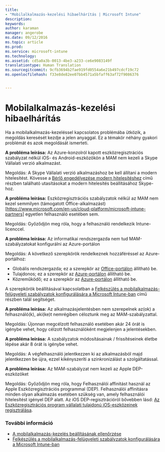 ```yaml
---
title:
- "Mobilalkalmazás-kezelési hibaelhárítás | Microsoft Intune"
description: 
keywords: 
author: karaman
manager: angerobe
ms.date: 09/12/2016
ms.topic: article
ms.prod: 
ms.service: microsoft-intune
ms.technology: 
ms.assetid: cd5a0a3b-0013-4be3-a233-ce6e9083149f
translationtype: Human Translation
ms.sourcegitcommit: 9cfb3694b2fae919fd0554a6e21b497cdcf19c72
ms.openlocfilehash: f33e8de82ee07bb4571a5bfaff63af72f9086376


---
```


# Mobilalkalmazás-kezelési hibaelhárítás

Ha a mobilalkalmazás-kezeléssel kapcsolatos problémába ütközik, a megoldás keresését kezdje a jelen anyaggal. Ez a témakör néhány gyakori problémát és azok megoldását ismerteti.


**A probléma leírása:** Az Azure-konzolról kapott eszközregisztrációs szabályzat nélkül iOS- és Android-eszközökön a MAM nem kezeli a Skype Vállalati verzió alkalmazást.

Megoldás: A Skype Vállalati verzió alkalmazáshoz be kell állítani a modern hitelesítést.  Kövesse a [Bérlő engedélyezése modern hitelesítéshez](http://social.technet.microsoft.com/wiki/contents/articles/34339.skype-for-business-online-enable-your-tenant-for-modern-authentication.aspx) című részben található utasításokat a modern hitelesítés beállításához Skype-hoz.

**A probléma leírása:** Eszközregisztrációs szabályzatok nélkül az MAM nem kezel semmilyen (támogatott Office-alkalmazást) [https://www.microsoft.com/en-us/cloud-platform/microsoft-intune-partners] egyetlen felhasználó esetében sem.
 
Megoldás: Győződjön meg róla, hogy a felhasználó rendelkezik Intune-licenccel.  

**A probléma leírása:** Az informatikai rendszergazda nem tud MAM-szabályzatokat konfigurálni az Azure-portálon

Megoldás: A következő szerepkörök rendelkeznek hozzáféréssel az Azure-portálhoz:

- Globális rendszergazda; ez a szerepkör az [Office-portálon](http://portal.office.com/) állítható be.
- Tulajdonos; ez a szerepkör az [Azure-portálon](https://portal.azure.com/) állítható be.
- Közreműködő; ez a szerepkör az [Azure-portálon](https://portal.azure.com/) állítható be.

A szerepkörök beállításával kapcsolatban a [Felkészülés a mobilalkalmazás-felügyeleti szabályzatok konfigurálására a Microsoft Intune-ban](https://docs.microsoft.com/en-us/intune/deploy-use/get-ready-to-configure-mobile-app-management-policies-with-microsoft-intune) című részben talál segítséget. 

**A probléma leírása:** Az alkalmazásjelentésben nem szerepelnek az(ok) a felhasználó(k), aki(ke)t nemrégiben céloztunk meg az MAM-szabályzattal.

Megoldás: Újonnan megcélzott felhasználó esetében akár 24 órát is igénybe vehet, hogy célzott felhasználóként megjelenjen a jelentésekben. 

**A probléma leírása:** A szabályzatok módosításainak / frissítéseinek életbe lépése akár 8 órát is igénybe vehet.  

Megoldás: A végfelhasználó jelentkezzen ki az alkalmazásból majd jelentkezzen be újra, ezzel kikényszeríti a szinkronizálást a szolgáltatással.  

**A probléma leírása:** Az MAM-szabályzat nem kezeli az Apple DEP-eszközöket

Megoldás: Győződjön meg róla, hogy Felhasználói affinitást használ az Apple Eszközregisztrációs programmal (DEP). Felhasználói affinitásra minden olyan alkalmazás esetében szükség van, amely felhasználói hitelesítést igényel DEP alatt.
Az iOS DEP-regisztrációról bővebben lásd: [Az Eszközregisztrációs program vállalati tulajdonú iOS-eszközeinek regisztrálása](https://docs.microsoft.com/en-us/intune/deploy-use/ios-device-enrollment-program-in-microsoft-intune).


### További információ
- [A mobilalkalmazás-kezelés beállításának ellenőrzése](https://docs.microsoft.com/en-us/intune/deploy-use/validate-mobile-application-management)
- [Felkészülés a mobilalkalmazás-felügyeleti szabályzatok konfigurálására a Microsoft Intune-ban](https://docs.microsoft.com/en-us/intune/deploy-use/get-ready-to-configure-mobile-app-management-policies-with-microsoft-intune) 





<!--HONumber=Sep16_HO2-->


